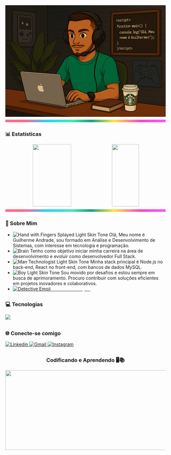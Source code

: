 <div align="center">
  <img width="850px" height="350px" src="./.github/assets/banner.png"/>
  <img src="./.github/assets/lineBar.png" width="100%" height="8px"/>
</div>

<div align='center'>

<div align="center">
  <h3 align="left">📊 Estatísticas</h3>
  <img width="49%" height="195px" src="https://github-readme-stats.vercel.app/api?username=Guilherme150901&show_icons=true&count_private=true&title_color=80F7D4&icon_color=9d00ff&text_color=c9d1d9&bg_color=0d1117&border_color=fff0" /> 
  <img width="41%" height="195px" src="https://github-readme-stats.vercel.app/api/top-langs/?username=Guilherme150901&layout=compact&title_color=80F7D4&text_color=fff&bg_color=0d1117&border_color=fff0" />
  
</div>

</div>

<img src="./.github/assets/lineBar.png" width="100%" height="8px"/>

<div>

<h3 align="left">📝 Sobre Mim</h3>

- <img src="https://raw.githubusercontent.com/Tarikul-Islam-Anik/Animated-Fluent-Emojis/master/Emojis/Hand%20gestures/Hand%20with%20Fingers%20Splayed%20Light%20Skin%20Tone.png" alt="Hand with Fingers Splayed Light Skin Tone" width="25" height="25" /> Olá, Meu nome é Guilherme Andrade, sou formado em Análise e Desenvolvimento de Sistemas, com interesse em tecnologia e programação. <br />
- <img src="https://raw.githubusercontent.com/Tarikul-Islam-Anik/Animated-Fluent-Emojis/master/Emojis/Hand%20gestures/Brain.png" alt="Brain" width="25" height="25" /> Tenho como objetivo iniciar minha carreira na área de desenvolvimento e evoluir como desenvolvedor Full Stack.<br />
- <img src="https://raw.githubusercontent.com/Tarikul-Islam-Anik/Animated-Fluent-Emojis/master/Emojis/People%20with%20professions/Man%20Technologist%20Light%20Skin%20Tone.png" alt="Man Technologist Light Skin Tone" width="25" height="25" /> Minha stack principal é Node.js no back-end, React no front-end, com bancos de dados MySQL.<br />
- <img src="https://raw.githubusercontent.com/Tarikul-Islam-Anik/Animated-Fluent-Emojis/master/Emojis/People%20with%20professions/Boy%20Light%20Skin%20Tone.png" alt="Boy Light Skin Tone" width="25" height="25" /> Sou movido por desafios e estou sempre em busca de aprimoramento. Procuro contribuir com soluções eficientes em projetos inovadores e colaborativos.<br />
- <a href="hhttps://drive.google.com/file/d/14CZUAxaOzlz7_-h0gY680K0QfjvrCf_6/view?usp=sharing" target="_blank"><img src="https://raw.githubusercontent.com/Tarikul-Islam-Anik/Animated-Fluent-Emojis/master/Emojis/People%20with%20professions/Detective%20Medium-Light%20Skin%20Tone.png" alt="Detective Emoji" width="30" height="30" /><strong style="color: white;"> meuCurriculo.pdf</strong></a>

##

<h3 align="left">💻 Tecnologias</h3>

<img src="https://skillicons.dev/icons?i=vscode,html,css,js,ts,nodejs,py,react,tailwind,git,github,mysql&theme=dark" />
</div>

##

<h3 align="left">🌐 Conecte-se comigo</h3>

<div>
  <a href="https://www.linkedin.com/in/guilhermegandrade/" target="_blank" rel="noopener noreferrer">
    <img src="https://skillicons.dev/icons?i=linkedin&theme=light" alt="Linkedin" width="35px"/>
  </a>

  <a href="mailto:gui15092001@gmail.com" target="_blank" rel="noopener noreferrer">
    <img src="https://skillicons.dev/icons?i=gmail&theme=light" alt="Gmail" width="35px" />
  </a>

  <a href="https://www.instagram.com/guilherm_andrade01/" target="_blank" rel="noopener noreferrer">
    <img src="https://skillicons.dev/icons?i=instagram&theme=light" alt="Instagram" width="35px"/>
  </a>
</div>

##

<div align="center">
  <h3>Codificando e Aprendendo 🖥️📚</h3>
  <img src="https://i.pinimg.com/originals/2d/29/40/2d2940898055620e0c58128c629d1b8c.gif" width="600" height="250px">
</div>


